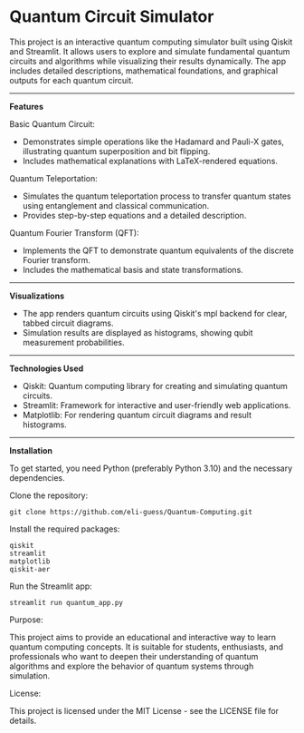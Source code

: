 # Quantum Circuit Simulator

This project is an interactive quantum computing simulator built using Qiskit and Streamlit. It allows users to explore and simulate fundamental quantum circuits and algorithms while visualizing their results dynamically. The app includes detailed descriptions, mathematical foundations, and graphical outputs for each quantum circuit.

- - -

**Features**

Basic Quantum Circuit:

 - Demonstrates simple operations like the Hadamard and Pauli-X gates, illustrating quantum superposition and bit flipping.
 - Includes mathematical explanations with LaTeX-rendered equations.

Quantum Teleportation:

 - Simulates the quantum teleportation process to transfer quantum states using entanglement and classical communication.
 - Provides step-by-step equations and a detailed description.

Quantum Fourier Transform (QFT):

 - Implements the QFT to demonstrate quantum equivalents of the discrete Fourier transform.
 - Includes the mathematical basis and state transformations.

- - -

**Visualizations** 

 - The app renders quantum circuits using Qiskit's mpl backend for clear, tabbed circuit diagrams.
 - Simulation results are displayed as histograms, showing qubit measurement probabilities.

- - - 

**Technologies Used**

 - Qiskit: Quantum computing library for creating and simulating quantum circuits.
 - Streamlit: Framework for interactive and user-friendly web applications.
 - Matplotlib: For rendering quantum circuit diagrams and result histograms.

- - - 

**Installation** 

To get started, you need Python (preferably Python 3.10) and the necessary dependencies.

Clone the repository:

```
git clone https://github.com/eli-guess/Quantum-Computing.git
```

Install the required packages:

```
qiskit
streamlit
matplotlib
qiskit-aer
```

Run the Streamlit app:

```
streamlit run quantum_app.py
```

Purpose:

This project aims to provide an educational and interactive way to learn quantum computing concepts. It is suitable for students, enthusiasts, and professionals who want to deepen their understanding of quantum algorithms and explore the behavior of quantum systems through simulation.

License:

This project is licensed under the MIT License - see the LICENSE file for details.
